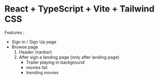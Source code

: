 # React + TypeScript + Vite + Tailwind CSS 

Features :
  - Sign in / Sign Up page
  - Browse page 
      1. Header (navbar)
      2. After sign a landing page (only after landing page)
          - Trailer playing in background 
          - movies list 
          - trending movies 


